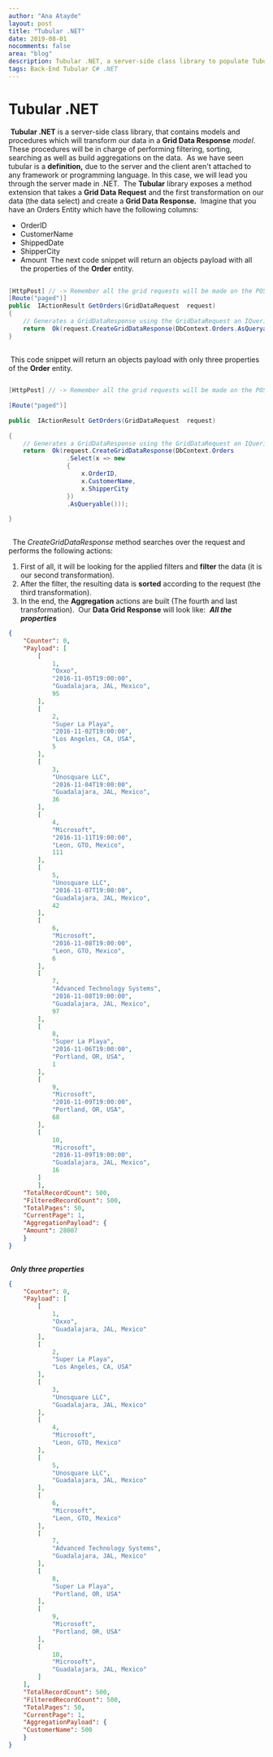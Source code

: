 ```yaml
---
author: "Ana Atayde"
layout: post
title: "Tubular .NET"
date: 2019-08-01
nocomments: false
area: "blog"
description: Tubular .NET, a server-side class library to populate Tubular grids.
tags: Back-End Tubular C# .NET
---
```


# Tubular .NET  
​
**Tubular .NET** is a server-side class library, that contains models and procedures which will transform our data in a **Grid Data Response**  _model_. These procedures will be in charge of performing filtering, sorting, searching as well as build aggregations on the data. 
​
As we have seen tubular is a **definition,** due to the server and the client aren't attached to any framework or programming language. In this case, we will lead you through the server made in .NET.
​
The **Tubular** library exposes a method extension that takes a **Grid Data Request** and the first transformation on our data (the data select) and create a **Grid Data Response.** 
​
Imagine that you have an Orders Entity which have the following columns:
​
* OrderID
* CustomerName
* ShippedDate
* ShipperCity
* Amount 
​
The next code snippet will return an objects payload with all the properties of the **Order** entity.

``` csharp
​
[HttpPost] // -> Remember all the grid requests will be made on the POST request method
[Route("paged")]
public  IActionResult GetOrders(GridDataRequest  request)
{
	// Generates a GridDataResponse using the GridDataRequest an IQueriable source like a DataSet in Entity Framework
	return  Ok(request.CreateGridDataResponse(DbContext.Orders.AsQueryable()));
}
​
```
​
This code snippet will return an objects payload with only three properties of the **Order** entity. 
​
``` csharp
​
[HttpPost] // -> Remember all the grid requests will be made on the POST request method
​
[Route("paged")]
​
public  IActionResult GetOrders(GridDataRequest  request)
​
{
	// Generates a GridDataResponse using the GridDataRequest an IQueriable source like a DataSet in Entity Framework
	return  Ok(request.CreateGridDataResponse(DbContext.Orders
				.Select(x => new
				{
					x.OrderID,
					x.CustomerName,
					x.ShipperCity
				})
				.AsQueryable()));
​
}
​
```
​
​
The _CreateGridDataResponse_ method searches over the request and performs the following actions:
​
1. First of all, it will be looking for the applied filters and **filter** the data (it is our second transformation).
​
2. After the filter, the resulting data is **sorted** according to the request (the third transformation). 
​
3. In the end, the **Aggregation** actions are built (The fourth and last transformation). 
​
Our **Data Grid Response** will look like:
​
**_All the properties_**
​
``` JSON
{
	"Counter": 0,
	"Payload": [
		[
			1,
			"Oxxo",
			"2016-11-05T19:00:00",
			"Guadalajara, JAL, Mexico",
			95
		],
		[
			2,
			"Super La Playa",
			"2016-11-02T19:00:00",
			"Los Angeles, CA, USA",
			5
		],
		[
			3,
			"Unosquare LLC",
			"2016-11-04T19:00:00",
			"Guadalajara, JAL, Mexico",
			36
		],
		[
			4,
			"Microsoft",
			"2016-11-11T19:00:00",
			"Leon, GTO, Mexico",
			111
		],
		[
			5,
			"Unosquare LLC",
			"2016-11-07T19:00:00",
			"Guadalajara, JAL, Mexico",
			42
		],
		[
			6,
			"Microsoft",
			"2016-11-08T19:00:00",
			"Leon, GTO, Mexico",
			6
		],
		[
			7,
			"Advanced Technology Systems",
			"2016-11-08T19:00:00",
			"Guadalajara, JAL, Mexico",
			97
		],
		[
			8,
			"Super La Playa",
			"2016-11-06T19:00:00",
			"Portland, OR, USA",
			1
		],
		[
			9,
			"Microsoft",
			"2016-11-09T19:00:00",
			"Portland, OR, USA",
			68
		],
		[
			10,
			"Microsoft",
			"2016-11-09T19:00:00",
			"Guadalajara, JAL, Mexico",
			16
		]
		],
	"TotalRecordCount": 500,
	"FilteredRecordCount": 500,
	"TotalPages": 50,
	"CurrentPage": 1,
	"AggregationPayload": {
	"Amount": 28007
	}
}
​
```
​
**_Only three properties_**
​
``` JSON
{
	"Counter": 0,
	"Payload": [
		[
			1,
			"Oxxo",
			"Guadalajara, JAL, Mexico"
		],
		[
			2,
			"Super La Playa",
			"Los Angeles, CA, USA"
		],
		[
			3,
			"Unosquare LLC",
			"Guadalajara, JAL, Mexico"
		],
		[
			4,
			"Microsoft",
			"Leon, GTO, Mexico"
		],
		[
			5,
			"Unosquare LLC",
			"Guadalajara, JAL, Mexico"
		],
		[
			6,
			"Microsoft",
			"Leon, GTO, Mexico"
		],
		[
			7,
			"Advanced Technology Systems",
			"Guadalajara, JAL, Mexico"
		],
		[
			8,
			"Super La Playa",
			"Portland, OR, USA"
		],
		[
			9,
			"Microsoft",
			"Portland, OR, USA"
		],
		[
			10,
			"Microsoft",
			"Guadalajara, JAL, Mexico"
		]
	],
	"TotalRecordCount": 500,
	"FilteredRecordCount": 500,
	"TotalPages": 50,
	"CurrentPage": 1,
	"AggregationPayload": {
	"CustomerName": 500
	}
}
